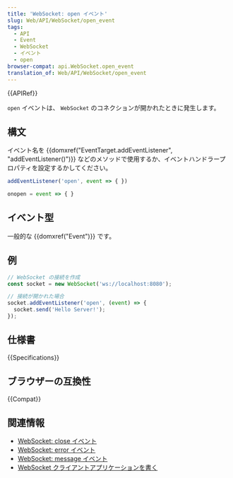 ```yaml
---
title: 'WebSocket: open イベント'
slug: Web/API/WebSocket/open_event
tags:
  - API
  - Event
  - WebSocket
  - イベント
  - open
browser-compat: api.WebSocket.open_event
translation_of: Web/API/WebSocket/open_event
---
```

{{APIRef}}

`open` イベントは、 `WebSocket` のコネクションが開かれたときに発生します。

## 構文

イベント名を {{domxref("EventTarget.addEventListener", "addEventListener()")}} などのメソッドで使用するか、イベントハンドラープロパティを設定するかしてください。

```js
addEventListener('open', event => { })

onopen = event => { }
```

## イベント型

一般的な {{domxref("Event")}} です。

## 例

```js
// WebSocket の接続を作成
const socket = new WebSocket('ws://localhost:8080');

// 接続が開かれた場合
socket.addEventListener('open', (event) => {
  socket.send('Hello Server!');
});
```

## 仕様書

{{Specifications}}

## ブラウザーの互換性

{{Compat}}

## 関連情報

- [WebSocket: close イベント](/ja/docs/Web/API/WebSocket/close_event)
- [WebSocket: error イベント](/ja/docs/Web/API/WebSocket/error_event)
- [WebSocket: message イベント](/ja/docs/Web/API/WebSocket/message_event)
- [WebSocket クライアントアプリケーションを書く](/ja/docs/Web/API/WebSockets_API/Writing_WebSocket_client_applications)
